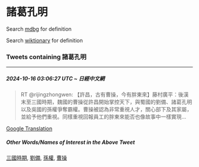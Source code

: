 # 諸葛孔明

Search [mdbg](https://www.mdbg.net/chinese/dictionary?page=worddict&wdrst=0&wdqb=諸葛孔明) for definition

Search [wiktionary](https://en.wiktionary.org/wiki/諸葛孔明) for definition

### Tweets containing 諸葛孔明

___
##### 2024-10-16 03:06:27 UTC ~ 日經中文網
> RT @rijingzhongwen: 【許昌，古有曹操，今有胖東來】藤村廣平：後漢末至三國時期，魏國的曹操從許昌開始掌控天下，與蜀國的劉備、諸葛孔明以及吳國的孫權爭奪霸權。曹操被認為非常重視人才，關心部下及其家屬，並給予他們重視。同樣重視回報員工的胖東來能否也像故事中一樣實現…

[Google Translation](https://translate.google.com/?hi=en&tab=TT&sl=zh-CN&tl=en&op=translate&text=RT+%40rijingzhongwen%3A+%E3%80%90%E8%A8%B1%E6%98%8C%EF%BC%8C%E5%8F%A4%E6%9C%89%E6%9B%B9%E6%93%8D%EF%BC%8C%E4%BB%8A%E6%9C%89%E8%83%96%E6%9D%B1%E4%BE%86%E3%80%91%E8%97%A4%E6%9D%91%E5%BB%A3%E5%B9%B3%EF%BC%9A%E5%BE%8C%E6%BC%A2%E6%9C%AB%E8%87%B3%E4%B8%89%E5%9C%8B%E6%99%82%E6%9C%9F%EF%BC%8C%E9%AD%8F%E5%9C%8B%E7%9A%84%E6%9B%B9%E6%93%8D%E5%BE%9E%E8%A8%B1%E6%98%8C%E9%96%8B%E5%A7%8B%E6%8E%8C%E6%8E%A7%E5%A4%A9%E4%B8%8B%EF%BC%8C%E8%88%87%E8%9C%80%E5%9C%8B%E7%9A%84%E5%8A%89%E5%82%99%E3%80%81%E8%AB%B8%E8%91%9B%E5%AD%94%E6%98%8E%E4%BB%A5%E5%8F%8A%E5%90%B3%E5%9C%8B%E7%9A%84%E5%AD%AB%E6%AC%8A%E7%88%AD%E5%A5%AA%E9%9C%B8%E6%AC%8A%E3%80%82%E6%9B%B9%E6%93%8D%E8%A2%AB%E8%AA%8D%E7%82%BA%E9%9D%9E%E5%B8%B8%E9%87%8D%E8%A6%96%E4%BA%BA%E6%89%8D%EF%BC%8C%E9%97%9C%E5%BF%83%E9%83%A8%E4%B8%8B%E5%8F%8A%E5%85%B6%E5%AE%B6%E5%B1%AC%EF%BC%8C%E4%B8%A6%E7%B5%A6%E4%BA%88%E4%BB%96%E5%80%91%E9%87%8D%E8%A6%96%E3%80%82%E5%90%8C%E6%A8%A3%E9%87%8D%E8%A6%96%E5%9B%9E%E5%A0%B1%E5%93%A1%E5%B7%A5%E7%9A%84%E8%83%96%E6%9D%B1%E4%BE%86%E8%83%BD%E5%90%A6%E4%B9%9F%E5%83%8F%E6%95%85%E4%BA%8B%E4%B8%AD%E4%B8%80%E6%A8%A3%E5%AF%A6%E7%8F%BE%E2%80%A6)
##### Other Words/Names of Interest in the Above Tweet
[三國時期](三國時期.md), [劉備](劉備.md), [孫權](孫權.md), [曹操](曹操.md)
